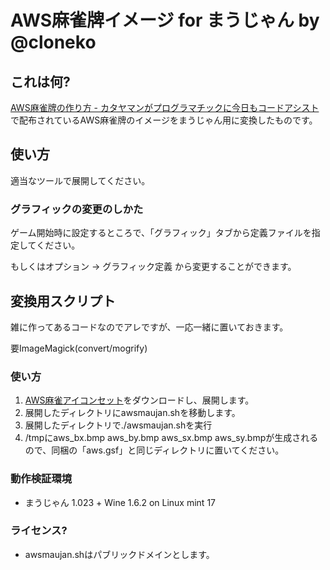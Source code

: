 # AWS麻雀牌イメージ for まうじゃん by @cloneko

## これは何?

[AWS麻雀牌の作り方 - カタヤマンがプログラマチックに今日もコードアシスト](http://c9katayama.hatenablog.com/entry/2014/12/15/002712)で配布されているAWS麻雀牌のイメージをまうじゃん用に変換したものです。

## 使い方

適当なツールで展開してください。

### グラフィックの変更のしかた

ゲーム開始時に設定するところで、「グラフィック」タブから定義ファイルを指定してください。

もしくはオプション → グラフィック定義 から変更することができます。

## 変換用スクリプト

雑に作ってあるコードなのでアレですが、一応一緒に置いておきます。

要ImageMagick(convert/mogrify)

### 使い方

1. [AWS麻雀アイコンセット](http://aws-cloud.s3.amazonaws.com/mahjong/icon.zip)をダウンロードし、展開します。
2. 展開したディレクトリにawsmaujan.shを移動します。
3. 展開したディレクトリで./awsmaujan.shを実行
4. /tmpにaws_bx.bmp aws_by.bmp aws_sx.bmp aws_sy.bmpが生成されるので、同梱の「aws.gsf」と同じディレクトリに置いてください。


### 動作検証環境

* まうじゃん 1.023 + Wine 1.6.2 on Linux mint 17

### ライセンス?

* awsmaujan.shはパブリックドメインとします。
